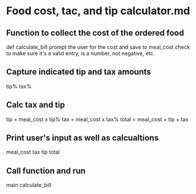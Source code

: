 # Food cost, tac, and tip calculator.md

## Function to collect the cost of the ordered food

def calculate_bill
    prompt the user for the cost and save to meal_cost
    check to make sure it's a valid entry, is a number, not negative, etc.

## Capture indicated tip and tax amounts

tip%
tax%

## Calc tax and tip

tip = meal_cost x tip%
tax = meal_cost x tax%
total = meal_cost + tip + tax

## Print user's input as well as calcualtions

meal_cost
tax
tip
total

## Call function and run

main
    calculate_bill
